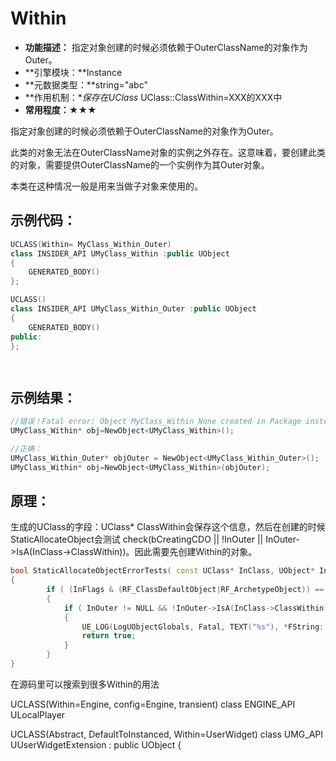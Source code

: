 # Within

- **功能描述：** 指定对象创建的时候必须依赖于OuterClassName的对象作为Outer。
- **引擎模块：**Instance
- **元数据类型：**string="abc"
- **作用机制：**保存在UClass* UClass::ClassWithin=XXX的XXX中
- **常用程度：★★★**

指定对象创建的时候必须依赖于OuterClassName的对象作为Outer。

此类的对象无法在OuterClassName对象的实例之外存在。这意味着，要创建此类的对象，需要提供OuterClassName的一个实例作为其Outer对象。

本类在这种情况一般是用来当做子对象来使用的。

## 示例代码：

```cpp
UCLASS(Within= MyClass_Within_Outer)
class INSIDER_API UMyClass_Within :public UObject
{
	GENERATED_BODY()
};

UCLASS()
class INSIDER_API UMyClass_Within_Outer :public UObject
{
	GENERATED_BODY()
public:
};

	
```

## 示例结果：

```cpp
//错误！Fatal error: Object MyClass_Within None created in Package instead of MyClass_Within_Outer
UMyClass_Within* obj=NewObject<UMyClass_Within>();

//正确：
UMyClass_Within_Outer* objOuter = NewObject<UMyClass_Within_Outer>();
UMyClass_Within* obj=NewObject<UMyClass_Within>(objOuter);
```

## 原理：

生成的UClass的字段：UClass* ClassWithin会保存这个信息，然后在创建的时候StaticAllocateObject会测试 check(bCreatingCDO || !InOuter || InOuter->IsA(InClass->ClassWithin))。因此需要先创建Within的对象。

```cpp
bool StaticAllocateObjectErrorTests( const UClass* InClass, UObject* InOuter, FName InName, EObjectFlags InFlags)
{
		if ( (InFlags & (RF_ClassDefaultObject|RF_ArchetypeObject)) == 0 )
		{
			if ( InOuter != NULL && !InOuter->IsA(InClass->ClassWithin) )
			{
				UE_LOG(LogUObjectGlobals, Fatal, TEXT("%s"), *FString::Printf( TEXT("Object %s %s created in %s instead of %s"), *InClass->GetName(), *InName.ToString(), *InOuter->GetClass()->GetName(), *InClass->ClassWithin->GetName()) );
				return true;
			}
		}
}
```

在源码里可以搜索到很多Within的用法

UCLASS(Within=Engine, config=Engine, transient)
class ENGINE_API ULocalPlayer

UCLASS(Abstract, DefaultToInstanced, Within=UserWidget)
class UMG_API UUserWidgetExtension : public UObject
{